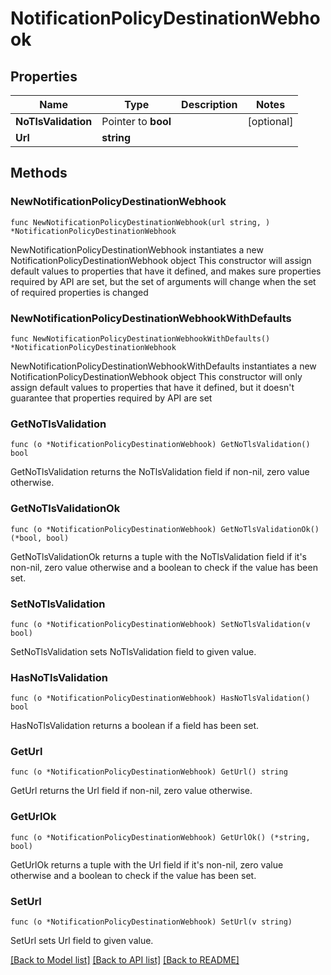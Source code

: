 # NotificationPolicyDestinationWebhook

## Properties

Name | Type | Description | Notes
------------ | ------------- | ------------- | -------------
**NoTlsValidation** | Pointer to **bool** |  | [optional] 
**Url** | **string** |  | 

## Methods

### NewNotificationPolicyDestinationWebhook

`func NewNotificationPolicyDestinationWebhook(url string, ) *NotificationPolicyDestinationWebhook`

NewNotificationPolicyDestinationWebhook instantiates a new NotificationPolicyDestinationWebhook object
This constructor will assign default values to properties that have it defined,
and makes sure properties required by API are set, but the set of arguments
will change when the set of required properties is changed

### NewNotificationPolicyDestinationWebhookWithDefaults

`func NewNotificationPolicyDestinationWebhookWithDefaults() *NotificationPolicyDestinationWebhook`

NewNotificationPolicyDestinationWebhookWithDefaults instantiates a new NotificationPolicyDestinationWebhook object
This constructor will only assign default values to properties that have it defined,
but it doesn't guarantee that properties required by API are set

### GetNoTlsValidation

`func (o *NotificationPolicyDestinationWebhook) GetNoTlsValidation() bool`

GetNoTlsValidation returns the NoTlsValidation field if non-nil, zero value otherwise.

### GetNoTlsValidationOk

`func (o *NotificationPolicyDestinationWebhook) GetNoTlsValidationOk() (*bool, bool)`

GetNoTlsValidationOk returns a tuple with the NoTlsValidation field if it's non-nil, zero value otherwise
and a boolean to check if the value has been set.

### SetNoTlsValidation

`func (o *NotificationPolicyDestinationWebhook) SetNoTlsValidation(v bool)`

SetNoTlsValidation sets NoTlsValidation field to given value.

### HasNoTlsValidation

`func (o *NotificationPolicyDestinationWebhook) HasNoTlsValidation() bool`

HasNoTlsValidation returns a boolean if a field has been set.

### GetUrl

`func (o *NotificationPolicyDestinationWebhook) GetUrl() string`

GetUrl returns the Url field if non-nil, zero value otherwise.

### GetUrlOk

`func (o *NotificationPolicyDestinationWebhook) GetUrlOk() (*string, bool)`

GetUrlOk returns a tuple with the Url field if it's non-nil, zero value otherwise
and a boolean to check if the value has been set.

### SetUrl

`func (o *NotificationPolicyDestinationWebhook) SetUrl(v string)`

SetUrl sets Url field to given value.



[[Back to Model list]](../README.md#documentation-for-models) [[Back to API list]](../README.md#documentation-for-api-endpoints) [[Back to README]](../README.md)



